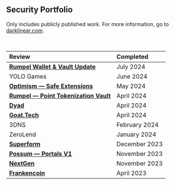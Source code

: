 ## Security Portfolio

Only includes publicly published work. For more information, go to [darklinear.com](https://darklinear.com).

<br>


<center>

| Review   | Completed      |
| :-------- | :----------    |
| [**Rumpel Wallet & Vault Update**](https://github.com/ethanbennett/portfolio/blob/main/reports/Optimism-Darklinear-Security-Review.pdf) | July 2024 |
| YOLO Games | June 2024 |
| [**Optimism — Safe Extensions**](https://github.com/ethanbennett/portfolio/blob/main/reports/Optimism-Darklinear-Security-Review.pdf) | May 2024 |
| [**Rumpel — Point Tokenization Vault**](https://github.com/ethanbennett/portfolio/blob/main/reports/Rumpel-Darklinear-Security-Review.pdf) | April 2024 |
| [**Dyad**](https://github.com/ethanbennett/portfolio/blob/main/reports/Dyad-Darklinear-Security-Review.pdf) | April 2024 |
| [**Goat.Tech**](https://github.com/ethanbennett/portfolio/blob/main/reports/Goat.Tech-Darklinear-Security-Review.pdf) | April 2024 |
| 3DNS | February 2024 |
| ZeroLend | January 2024 |
| [**Superform**](https://github.com/ethanbennett/portfolio/blob/main/reports/Superform-Darklinear-Security-Review.pdf)  | December 2023  |
| [**Possum — Portals V1**](https://github.com/ethanbennett/portfolio/blob/main/reports/Possum-V1-Darklinear-Security-Review.pdf) | November 2023 |
| [**NextGen**](https://github.com/ethanbennett/portfolio/blob/main/reports/NextGen-Darklinear-Security-Review.pdf) | November 2023 |
| [**Frankencoin**](https://github.com/ethanbennett/portfolio/blob/main/reports/Frankencoin-Darklinear-Security-Review.pdf) | April 2023 |

</center>
